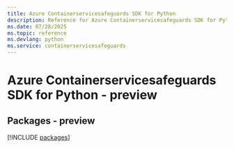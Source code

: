 ```yaml
---
title: Azure Containerservicesafeguards SDK for Python
description: Reference for Azure Containerservicesafeguards SDK for Python
ms.date: 07/28/2025
ms.topic: reference
ms.devlang: python
ms.service: containerservicesafeguards
---
```

# Azure Containerservicesafeguards SDK for Python - preview
## Packages - preview
[!INCLUDE [packages](containerservicesafeguards-index.md)]